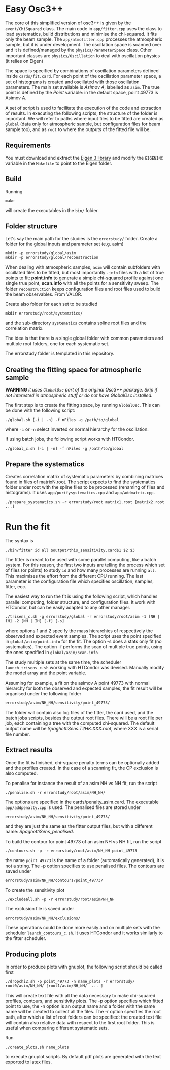 # Easy Osc3++

The core of this simplified version of osc3++ is given by the ```event/ChiSquared``` class.
The main code in ```app/fitter.cpp``` uses the class to load systematics, build distributions and minimise the chi-squared.
It fits only the beam sample.  The ```app/atmofitter.cpp``` processes the atmospheric sample, but it is under development.
The oscillation space is scanned over and it is defined/managed by the ```physics/ParameterSpace``` class.
Other important classes are ```physics/Oscillation``` to deal with oscillation physics (it relies on Eigen)

The space is specified by combinations of oscillation parameters defined inside ```cards/fit.card```.
For each point of the oscillation parameter space, a set of histograms is created and oscillated with those oscillation parameters.
The main set available is *Asimov A*, labelled as `asim`.
The true point is defined by the *Point* variable: in the default space, point 49773 is Asimov A.

A set of script is used to facilitate the execution of the code and extraction of results.
In executing the following scripts, the structure of the folder is important.
We will refer to paths where input files to be fitted are created as ```global``` (data only for atmospheric sample, but configuration files for beam sample too), and as ```root``` to where the outputs of the fitted file will be.

## Requirements

You must download and extract the [Eigen 3 library](https://eigen.tuxfamily.org/dox/index.html) and modify the ```EIGENINC``` variable in the ```Makefile``` to point to the Eigen folder.

## Build

Running
```
make
```
will create the executables in the ```bin/``` folder.


## Folder structure

Let's say the main path for the studies is the ```errorstudy/``` folder.
Create a folder for the global inputs and parameter set (e.g. asim)
```
mkdir -p errorstudy/global/asim
mkdir -p errorstudy/global/reconstruction
```
When dealing with atmospheric samples, ```asim``` will contain subfolders with oscillated files to be fitted, but most importantly ```.info``` files with a list of true points to fit: **point.info** to generate a simple chi-squared profile against one single true point, **scan.info** with all the points for a sensitivity sweep.
The folder ```reconstruction``` keeps configuration files and root files used to build the beam observables. From VALOR.


Create also folder for each set to be studied
```
mkdir errorstudy/root/systematics/
```
and the sub-directory ```systematics``` contains spline root files and the correlation matrix.

The idea is that there is a single global folder with common parameters and multiple root folders, one for each systematic set.


The errorstudy folder is templated in this repository.


## Creating the fitting space for atmospheric sample

**WARNING** *it uses ```GlobalOsc``` part of the original Osc3++ package. Skip if not interested in atmospheric stuff or do not have GlobalOsc installed.*

The first step is to create the fitting space, by running ```GlobalOsc```.
This can be done with the following script:
```
./global.sh [-i | -n] -f nFiles -g /path/to/global
```
where ```-i``` or ```-n``` select inverted or normal hierarchy for the oscillation.

If using batch jobs, the following script works with HTCondor.
```
./global_c.sh [-i | -n] -f nFiles -g /path/to/global
```


## Prepare the systematics
Creates correlation matrix of systematic parameters by combining matrices found in files of matrixN.root.
The script expects to find the systematics folder under root with the spline files to be processed (renaming of files and histograms).
It uses ```app/purifysystematics.cpp``` and ```app/addmatrix.cpp```.
```
./prepare_systematics.sh -r errorstudy/root matrix1.root [matrix2.root ...]
```

# Run the fit

The syntax is
```
./bin/fitter id all $output/this_sensitivity.card$1 $2 $3
```
The fitter is meant to be used with some parallel computing, like a batch system.
For this reason, the first two inputs are telling the process which set of files (or points) to study ```id``` and how many processes are running ```all```.
This maximises the effort from the different CPU running. 
The last parameter is the configuration file which specifies oscillation, samples, fitter, ecc.

The easiest way to run the fit is using the following script, which handles parallel computing, folder structure, and configuration files.
It work with HTCondor, but can be easily adapted to any other manager.
```
./trisens_c.sh -g errorstudy/global -r errorstudy/root/asim -1 [NH | IH] -2 [NH | IH] [-f] [-s]
```
where options 1 and 2 specify the mass hierarchies of respectively the observed and expected event samples.
The script uses the point specified in ```global/asim/point.info``` for the fit.
The option -s does a stats only fit (no systematics). The option -f performs the scan of multiple true points, using the ones specified in ```global/asim/scan.info```


The study multiple sets at the same time, the scheduler ```launch_trisens_c.sh``` working with HTCondor was devised.
Manually modify the model array and the point variable.

Assuming for example, a fit on the asimov A point 49773 with normal hierarchy for both the observed and expected samples,
the fit result will be organised under the following folder
```
errorstudy/asim/NH_NH/sensitivity/point_49773/
```
The folder will contain also log files of the fitter, the card used, and the batch jobs scripts, besides the output root files.
There will be a root file per job, each containing a tree with the computed chi-squared.
The default output name will be *SpaghettiSens.T2HK.XXX.root*, where XXX is a serial file number.



## Extract results

Once the fit is finished, chi-square penalty terms can be optionally added and the profiles created.
In the case of a scanning fit, the CP exclusion is also computed.

To penalise for instance the result of an asim NH vs NH fit, run the script
```
./penalise.sh -r errorstudy/root/asim/NH_NH/
```
The options are specified in the cards/penalty_asim.card.  The executable ```app/addpenalty.cpp``` is used.
The penalised files are stored under 
```
errorstudy/asim/NH_NH/sensitivity/point_49773/
```
and they are just the same as the fitter output files, but with a different name: *SpaghettiSens_penalised*.


To build the contour for point 49773 of an asim NH vs NH fit, run the script
```
./contours.sh -p -r errorstudy/root/asim/NH_NH point_49773
```
the name ```point_49773``` is the name of a folder (automatically generated), it is not a string.
The -p option specifies to use penalised files.
The contours are saved under
```
errorstudy/asim/NH_NH/contours/point_49773/
```

To create the sensitivity plot
```
./excludeall.sh -p -r errorstudy/root/asim/NH_NH
```
The exclusion file is saved under
```
errorstudy/asim/NH_NH/exclusions/
```

These operations could be done more easily and on multiple sets with the scheduler ```launch_contours_c.sh```.
It uses HTCondor and it works similarly to the fitter scheduler.

## Producing plots

In order to produce plots with gnuplot, the following script should be called first
```
./dropchi2.sh -p point_49773 -n name_plots -r errorstudy/ root0/asim/NH_NH/ [root1/asim/NH_NH/  ... ]
```
This will create text file with all the data necessary to make chi-squared profiles, contours, and sensitivity plots.
The -p option specifies which fitted point to use, the -n option is an output name and a folder with the same name will be created to collect all the files.
The -r option specifies the root path, after which a list of root folders can be specified: the created text file will contain also relative data with respect to the first root folder. This is useful when comparing different systematic sets.

Run 
```
./create_plots.sh name_plots
```
to execute gnuplot scripts.
By default pdf plots are generated with the text exported to latex files.
